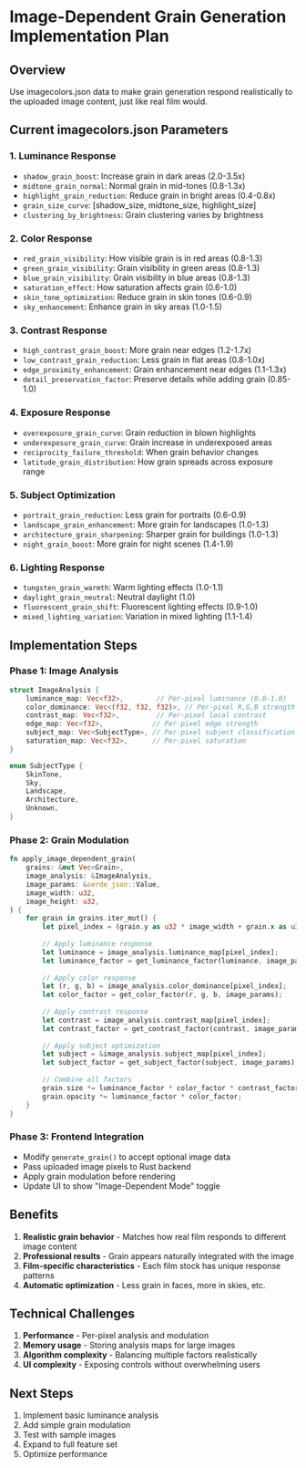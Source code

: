 # Image-Dependent Grain Generation Implementation Plan

## Overview
Use imagecolors.json data to make grain generation respond realistically to the uploaded image content, just like real film would.

## Current imagecolors.json Parameters

### 1. Luminance Response
- `shadow_grain_boost`: Increase grain in dark areas (2.0-3.5x)
- `midtone_grain_normal`: Normal grain in mid-tones (0.8-1.3x) 
- `highlight_grain_reduction`: Reduce grain in bright areas (0.4-0.8x)
- `grain_size_curve`: [shadow_size, midtone_size, highlight_size]
- `clustering_by_brightness`: Grain clustering varies by brightness

### 2. Color Response  
- `red_grain_visibility`: How visible grain is in red areas (0.8-1.3)
- `green_grain_visibility`: Grain visibility in green areas (0.8-1.3)
- `blue_grain_visibility`: Grain visibility in blue areas (0.8-1.3)
- `saturation_effect`: How saturation affects grain (0.6-1.0)
- `skin_tone_optimization`: Reduce grain in skin tones (0.6-0.9)
- `sky_enhancement`: Enhance grain in sky areas (1.0-1.5)

### 3. Contrast Response
- `high_contrast_grain_boost`: More grain near edges (1.2-1.7x)
- `low_contrast_grain_reduction`: Less grain in flat areas (0.8-1.0x)
- `edge_proximity_enhancement`: Grain enhancement near edges (1.1-1.3x)
- `detail_preservation_factor`: Preserve details while adding grain (0.85-1.0)

### 4. Exposure Response
- `overexposure_grain_curve`: Grain reduction in blown highlights
- `underexposure_grain_curve`: Grain increase in underexposed areas
- `reciprocity_failure_threshold`: When grain behavior changes
- `latitude_grain_distribution`: How grain spreads across exposure range

### 5. Subject Optimization
- `portrait_grain_reduction`: Less grain for portraits (0.6-0.9)
- `landscape_grain_enhancement`: More grain for landscapes (1.0-1.3)
- `architecture_grain_sharpening`: Sharper grain for buildings (1.0-1.3)
- `night_grain_boost`: More grain for night scenes (1.4-1.9)

### 6. Lighting Response
- `tungsten_grain_warmth`: Warm lighting effects (1.0-1.1)
- `daylight_grain_neutral`: Neutral daylight (1.0)
- `fluorescent_grain_shift`: Fluorescent lighting effects (0.9-1.0)
- `mixed_lighting_variation`: Variation in mixed lighting (1.1-1.4)

## Implementation Steps

### Phase 1: Image Analysis
```rust
struct ImageAnalysis {
    luminance_map: Vec<f32>,        // Per-pixel luminance (0.0-1.0)
    color_dominance: Vec<(f32, f32, f32)>, // Per-pixel R,G,B strength
    contrast_map: Vec<f32>,         // Per-pixel local contrast
    edge_map: Vec<f32>,            // Per-pixel edge strength
    subject_map: Vec<SubjectType>, // Per-pixel subject classification
    saturation_map: Vec<f32>,      // Per-pixel saturation
}

enum SubjectType {
    SkinTone,
    Sky,
    Landscape,
    Architecture,
    Unknown,
}
```

### Phase 2: Grain Modulation
```rust
fn apply_image_dependent_grain(
    grains: &mut Vec<Grain>,
    image_analysis: &ImageAnalysis,
    image_params: &serde_json::Value,
    image_width: u32,
    image_height: u32,
) {
    for grain in grains.iter_mut() {
        let pixel_index = (grain.y as u32 * image_width + grain.x as u32) as usize;
        
        // Apply luminance response
        let luminance = image_analysis.luminance_map[pixel_index];
        let luminance_factor = get_luminance_factor(luminance, image_params);
        
        // Apply color response
        let (r, g, b) = image_analysis.color_dominance[pixel_index];
        let color_factor = get_color_factor(r, g, b, image_params);
        
        // Apply contrast response
        let contrast = image_analysis.contrast_map[pixel_index];
        let contrast_factor = get_contrast_factor(contrast, image_params);
        
        // Apply subject optimization
        let subject = &image_analysis.subject_map[pixel_index];
        let subject_factor = get_subject_factor(subject, image_params);
        
        // Combine all factors
        grain.size *= luminance_factor * color_factor * contrast_factor * subject_factor;
        grain.opacity *= luminance_factor * color_factor;
    }
}
```

### Phase 3: Frontend Integration
- Modify `generate_grain()` to accept optional image data
- Pass uploaded image pixels to Rust backend
- Apply grain modulation before rendering
- Update UI to show "Image-Dependent Mode" toggle

## Benefits
1. **Realistic grain behavior** - Matches how real film responds to different image content
2. **Professional results** - Grain appears naturally integrated with the image
3. **Film-specific characteristics** - Each film stock has unique response patterns
4. **Automatic optimization** - Less grain in faces, more in skies, etc.

## Technical Challenges
1. **Performance** - Per-pixel analysis and modulation
2. **Memory usage** - Storing analysis maps for large images
3. **Algorithm complexity** - Balancing multiple factors realistically
4. **UI complexity** - Exposing controls without overwhelming users

## Next Steps
1. Implement basic luminance analysis
2. Add simple grain modulation
3. Test with sample images
4. Expand to full feature set
5. Optimize performance